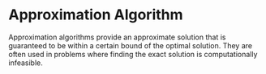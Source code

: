 # Approximation Algorithm

Approximation algorithms provide an approximate solution that is guaranteed to be within a certain bound of the optimal solution. They are often used in problems where finding the exact solution is computationally infeasible.